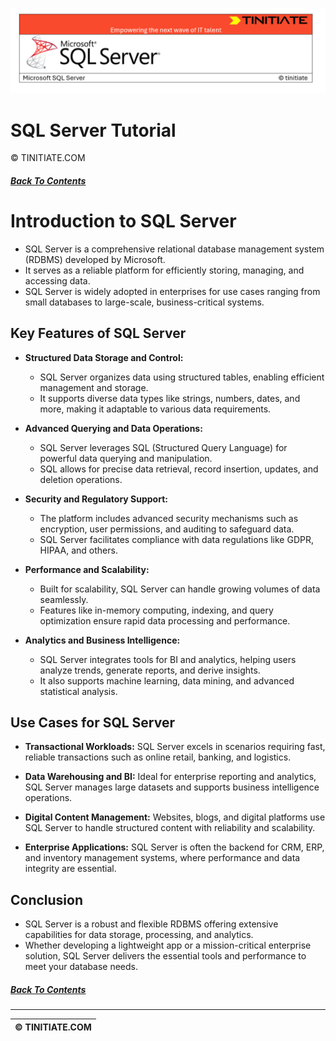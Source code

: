 ![SQL Server Tinitiate Image](sqlserver.png)

# SQL Server Tutorial
&copy; TINITIATE.COM

##### [Back To Contents](./README.md)

# Introduction to SQL Server
* SQL Server is a comprehensive relational database management system (RDBMS) developed by Microsoft.
* It serves as a reliable platform for efficiently storing, managing, and accessing data.
* SQL Server is widely adopted in enterprises for use cases ranging from small databases to large-scale, business-critical systems.

## Key Features of SQL Server
* **Structured Data Storage and Control:**
    * SQL Server organizes data using structured tables, enabling efficient management and storage.
    * It supports diverse data types like strings, numbers, dates, and more, making it adaptable to various data requirements.

* **Advanced Querying and Data Operations:**
    * SQL Server leverages SQL (Structured Query Language) for powerful data querying and manipulation.
    * SQL allows for precise data retrieval, record insertion, updates, and deletion operations.

* **Security and Regulatory Support:**
    * The platform includes advanced security mechanisms such as encryption, user permissions, and auditing to safeguard data.
    * SQL Server facilitates compliance with data regulations like GDPR, HIPAA, and others.

* **Performance and Scalability:**
    * Built for scalability, SQL Server can handle growing volumes of data seamlessly.
    * Features like in-memory computing, indexing, and query optimization ensure rapid data processing and performance.

* **Analytics and Business Intelligence:**
    * SQL Server integrates tools for BI and analytics, helping users analyze trends, generate reports, and derive insights.
    * It also supports machine learning, data mining, and advanced statistical analysis.

## Use Cases for SQL Server
- **Transactional Workloads:** SQL Server excels in scenarios requiring fast, reliable transactions such as online retail, banking, and logistics.

- **Data Warehousing and BI:** Ideal for enterprise reporting and analytics, SQL Server manages large datasets and supports business intelligence operations.

- **Digital Content Management:** Websites, blogs, and digital platforms use SQL Server to handle structured content with reliability and scalability.

- **Enterprise Applications:** SQL Server is often the backend for CRM, ERP, and inventory management systems, where performance and data integrity are essential.

## Conclusion
* SQL Server is a robust and flexible RDBMS offering extensive capabilities for data storage, processing, and analytics.
* Whether developing a lightweight app or a mission-critical enterprise solution, SQL Server delivers the essential tools and performance to meet your database needs.

##### [Back To Contents](./README.md)
***
| &copy; TINITIATE.COM |
|----------------------|
